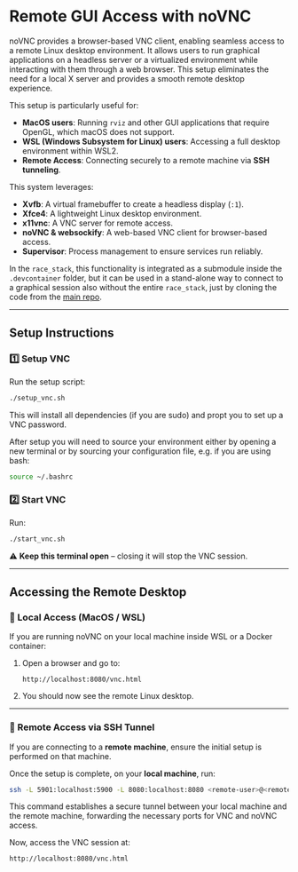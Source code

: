 # **Remote GUI Access with noVNC**

noVNC provides a browser-based VNC client, enabling seamless access to a remote Linux desktop environment. It allows users to run graphical applications on a headless server or a virtualized environment while interacting with them through a web browser. This setup eliminates the need for a local X server and provides a smooth remote desktop experience.

This setup is particularly useful for:

- **MacOS users**: Running `rviz` and other GUI applications that require OpenGL, which macOS does not support.
- **WSL (Windows Subsystem for Linux) users**: Accessing a full desktop environment within WSL2.
- **Remote Access**: Connecting securely to a remote machine via **SSH tunneling**.

This system leverages:
- **Xvfb**: A virtual framebuffer to create a headless display (`:1`).
- **Xfce4**: A lightweight Linux desktop environment.
- **x11vnc**: A VNC server for remote access.
- **noVNC & websockify**: A web-based VNC client for browser-based access.
- **Supervisor**: Process management to ensure services run reliably.

In the `race_stack`, this functionality is integrated as a submodule inside the `.devcontainer` folder, but it can be used in a stand-alone way to connect to a graphical session also without the entire `race_stack`, just by cloning the code from the [main repo](https://git.ee.ethz.ch/pbl/research/f1tenth/remote-novnc-setup).

---

## **Setup Instructions**

### **1️⃣ Setup VNC**
Run the setup script:
```bash
./setup_vnc.sh
```
This will install all dependencies (if you are sudo) and propt you to set up a VNC password. 

After setup you will need to source your environment either by opening a new terminal or by sourcing your configuration file, e.g. if you are using bash:
```bash
source ~/.bashrc
```

### **2️⃣ Start VNC**
Run:
```bash
./start_vnc.sh
```
⚠ **Keep this terminal open** – closing it will stop the VNC session.

---

## **Accessing the Remote Desktop**

### **🔹 Local Access (MacOS / WSL)**
If you are running noVNC on your local machine inside WSL or a Docker container:

1. Open a browser and go to:
   ```
   http://localhost:8080/vnc.html
   ```
2. You should now see the remote Linux desktop.

---

### **🔹 Remote Access via SSH Tunnel**
If you are connecting to a **remote machine**, ensure the initial setup is performed on that machine.

Once the setup is complete, on your **local machine**, run:
```bash
ssh -L 5901:localhost:5900 -L 8080:localhost:8080 <remote-user>@<remote-ip>
```
This command establishes a secure tunnel between your local machine and the remote machine, forwarding the necessary ports for VNC and noVNC access.

Now, access the VNC session at:
```
http://localhost:8080/vnc.html
```
